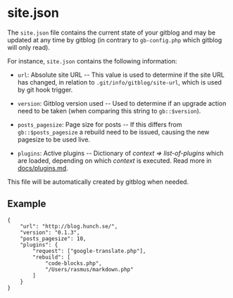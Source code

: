 # site.json

The `site.json` file contains the current state of your gitblog and may be updated at any time by gitblog (in contrary to `gb-config.php` which gitblog will only read).

For instance, `site.json` contains the following information:

- `url`: Absolute site URL -- This value is used to determine if the site URL has 
	changed, in relation to `.git/info/gitblog/site-url`, which is used by git hook trigger.

- `version`: Gitblog version used -- Used to determine if an upgrade action need to be taken (when comparing this string to `gb::$version`).

- `posts_pagesize`: Page size for posts -- If this differs from `gb::$posts_pagesize` a rebuild need to be issued, causing the new pagesize to be used live.

- `plugins`: Active plugins -- Dictionary of *context => list-of-plugins* which are loaded, depending on which *context* is executed. Read more in [docs/plugins.md](docs/plugins.md).

This file will be automatically created by gitblog when needed.

## Example

	{
		"url": "http://blog.hunch.se/",
		"version": "0.1.3",
		"posts_pagesize": 10,
		"plugins": {
			"request": ["google-translate.php"],
			"rebuild": [
				"code-blocks.php",
				"/Users/rasmus/markdown.php"
			]
		}
	}
